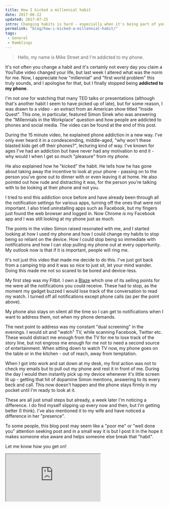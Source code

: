 ```yaml
---
title: How I kicked a millennial habit
date: 2017-06-22
updated: 2017-07-25
intro: Changing habits is hard - especially when it's being part of your lifestyle for so long. After watching a video, I decided to address my reliance on social media and mobile phones.
permalink: "blog/how-i-kicked-a-millennial-habit/"
tags:
 - General
 - Ramblings
---
```


> Hello, my name is Mike Street and I'm addicted to my phone.

It's not often you change a habit and it's certainly not every day you claim a YouTube video changed your life, but last week I altered what was the norm for me. Now, I appreciate how "millennial" and "first world problem" this truly sounds, and I apologise for that, but I finally stopped being **addicted to my phone**.

I'm not one for watching that many TED talks or presentations (although that's another habit I seem to have picked up of late), but for some reason, I was drawn to a video - an extract from an American show titled "Inside Quest". This one, in particular, featured Simon Sinek who was answering the "Millennials in the Workplace" question and how people are addicted to phones and social media. The video can be found at the end of this post.

During the 15 minute video, he explained phone addiction in a new way. I've only ever heard it in a condescending, middle-aged, "why won't these blasted kids get off their phones?", lecturing kind of way. I've known for ages I've had an addiction but have never had any motivation to end it - why would I when I get so much "pleasure" from my phone.

He also explained how he "kicked" the habit. He tells how he has gone about taking away the incentive to look at your phone - passing on to the person you've gone out to dinner with or even leaving it at home. He also pointed out how rude and distracting it was, for the person you're talking with to be looking at their phone and not you.

I tried to end this addiction once before and have already been through all the notification settings for various apps, turning off the ones that were not important. I also tried uninstalling apps such as Facebook, but my fingers just found the web browser and logged in. Now Chrome _is_ my Facebook app and I was still looking at my phone just as much.

The points in the video Simon raised resonated with me, and I started looking at how I used my phone and how I could change my habits to stop being so reliant on the device. How I could stop being so immediate with notifications and how I can stop pulling my phone out at every opportunity. My outlook now is that if it is important, people will ring me.

It's not just this video that made me decide to do this. I've just got back from a camping trip and it was so nice to just sit, let your mind wander. Doing this made me not so scared to be bored and device-less.

My first step was my Fitbit. I own a [Blaze](https://www.fitbit.com/uk/blaze) which one of its selling points for me were all the notifications you could receive. These had to stop, as the moment my gadget buzzed I would lose track of the conversation to read my watch. I turned off all notifications except phone calls (as per the point above).

My phone also stays on silent all the time so I can get to notifications when I want to address them, not when my phone demands.

The next point to address was my constant "dual screening" in the evenings. I would sit and "watch" TV, while scanning Facebook, Twitter etc. These would distract me enough from the TV for me to lose track of the story line, but not engross me enough for me not to need a second source of entertainment. When sitting down to watch TV now, my phone goes on the table or in the kitchen - out of reach, away from temptation.

When I got into work and sat down at my desk, my first action was not to check my emails but to pull out my phone and rest it in front of me. During the day I would then instantly pick up my device whenever it's little screen lit up - getting that hit of dopamine Simon mentions, answering to its every beck and call. This now doesn't happen and the phone stays firmly in my pocket until I'm ready to look at it.

These are all just small steps but already, a week later I'm noticing a difference. I do find myself slipping up every now and then, but I'm getting better (I think). I've also mentioned it to my wife and have noticed a difference in her "presence".

To some people, this blog post may seem like a "poor me" or "well done you" attention seeking post and in a small way it is but I post it in the hope it makes someone else aware and helps someone else break that "habit".

Let me know how you get on!

<div class="video"><iframe src="https://www.youtube.com/embed/hER0Qp6QJNU"></iframe></div>
